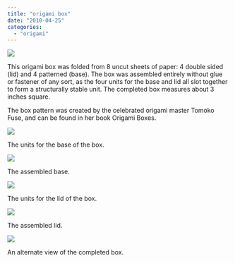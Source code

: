 ```yaml
---
title: "origami box"
date: "2010-04-25"
categories: 
  - "origami"
---
```


[![](http://s3.media.squarespace.com/production/1431296/16917466/_PYw92neEA7o/TP-AoFqD2PI/AAAAAAAAAKs/9_opE-10k_Q/s1600/box%2B1.jpg)](http://s3.media.squarespace.com/production/1431296/16917466/_PYw92neEA7o/TP-AoFqD2PI/AAAAAAAAAKs/9_opE-10k_Q/s1600/box%2B1.jpg)

  
This origami box was folded from 8 uncut sheets of paper: 4 double sided (lid) and 4 patterned (base). The box was assembled entirely without glue or fastener of any sort, as the four units for the base and lid all slot together to form a structurally stable unit. The completed box measures about 3 inches square.

The box pattern was created by the celebrated origami master Tomoko Fuse, and can be found in her book Origami Boxes.

[![](http://s3.media.squarespace.com/production/1431296/16917466/_PYw92neEA7o/TP-AoVeq6pI/AAAAAAAAAKw/RdZ4Jzv8ffY/s1600/box%2B2.jpg)](http://s3.media.squarespace.com/production/1431296/16917466/_PYw92neEA7o/TP-AoVeq6pI/AAAAAAAAAKw/RdZ4Jzv8ffY/s1600/box%2B2.jpg)

  
The units for the base of the box.

[![](http://s3.media.squarespace.com/production/1431296/16917466/_PYw92neEA7o/TP-ApCyA0hI/AAAAAAAAAK0/chMm2iiAHzg/s1600/box%2B3.jpg)](http://s3.media.squarespace.com/production/1431296/16917466/_PYw92neEA7o/TP-ApCyA0hI/AAAAAAAAAK0/chMm2iiAHzg/s1600/box%2B3.jpg)

  
The assembled base.

[![](http://s3.media.squarespace.com/production/1431296/16917466/_PYw92neEA7o/TP-ApSwpvxI/AAAAAAAAAK4/9WOt40jcKdA/s1600/box%2B4.jpg)](http://s3.media.squarespace.com/production/1431296/16917466/_PYw92neEA7o/TP-ApSwpvxI/AAAAAAAAAK4/9WOt40jcKdA/s1600/box%2B4.jpg)

  
The units for the lid of the box.

[![](http://s3.media.squarespace.com/production/1431296/16917466/_PYw92neEA7o/TP-ApqX4pRI/AAAAAAAAAK8/-3FdPf1usHQ/s1600/box%2B5.jpg)](http://s3.media.squarespace.com/production/1431296/16917466/_PYw92neEA7o/TP-ApqX4pRI/AAAAAAAAAK8/-3FdPf1usHQ/s1600/box%2B5.jpg)

  
The assembled lid.

[![](http://s3.media.squarespace.com/production/1431296/16917466/_PYw92neEA7o/TP-AqDhJM8I/AAAAAAAAALA/0O3RVp9_908/s1600/box%2B6.jpg)](http://s3.media.squarespace.com/production/1431296/16917466/_PYw92neEA7o/TP-AqDhJM8I/AAAAAAAAALA/0O3RVp9_908/s1600/box%2B6.jpg)

  
An alternate view of the completed box.
